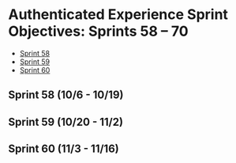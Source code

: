 # Authenticated Experience Sprint Objectives: Sprints 58 – 70

- [Sprint 58](#sprint-58-106---1019)
- [Sprint 59](#sprint-59-1020---112)
- [Sprint 60](#sprint-60-113---1116)

## Sprint 58 (10/6 - 10/19)

## Sprint 59 (10/20 - 11/2)

## Sprint 60 (11/3 - 11/16)
